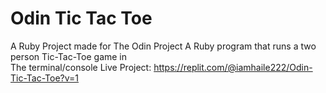 # Odin Tic Tac Toe
A Ruby Project made for The Odin Project
A Ruby program that runs a two person Tic-Tac-Toe game in  
The terminal/console
Live Project: https://replit.com/@iamhaile222/Odin-Tic-Tac-Toe?v=1
